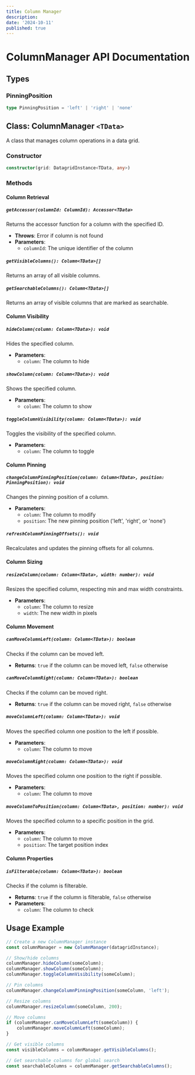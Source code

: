 ```yaml
---
title: Column Manager
description: 
date: '2024-10-11'
published: true
---
```


# ColumnManager API Documentation

## Types

### PinningPosition
```typescript
type PinningPosition = 'left' | 'right' | 'none'
```

## Class: ColumnManager `<TData>`

A class that manages column operations in a data grid.

### Constructor

```typescript
constructor(grid: DatagridInstance<TData, any>)
```

### Methods

#### Column Retrieval

##### `getAccessor(columnId: ColumnId): Accessor<TData>`
Returns the accessor function for a column with the specified ID.
- **Throws**: Error if column is not found
- **Parameters**:
  - `columnId`: The unique identifier of the column

##### `getVisibleColumns(): Column<TData>[]`
Returns an array of all visible columns.

##### `getSearchableColumns(): Column<TData>[]`
Returns an array of visible columns that are marked as searchable.

#### Column Visibility

##### `hideColumn(column: Column<TData>): void`
Hides the specified column.
- **Parameters**:
  - `column`: The column to hide

##### `showColumn(column: Column<TData>): void`
Shows the specified column.
- **Parameters**:
  - `column`: The column to show

##### `toggleColumnVisibility(column: Column<TData>): void`
Toggles the visibility of the specified column.
- **Parameters**:
  - `column`: The column to toggle

#### Column Pinning

##### `changeColumnPinningPosition(column: Column<TData>, position: PinningPosition): void`
Changes the pinning position of a column.
- **Parameters**:
  - `column`: The column to modify
  - `position`: The new pinning position ('left', 'right', or 'none')

##### `refreshColumnPinningOffsets(): void`
Recalculates and updates the pinning offsets for all columns.

#### Column Sizing

##### `resizeColumn(column: Column<TData>, width: number): void`
Resizes the specified column, respecting min and max width constraints.
- **Parameters**:
  - `column`: The column to resize
  - `width`: The new width in pixels

#### Column Movement

##### `canMoveColumnLeft(column: Column<TData>): boolean`
Checks if the column can be moved left.
- **Returns**: `true` if the column can be moved left, `false` otherwise

##### `canMoveColumnRight(column: Column<TData>): boolean`
Checks if the column can be moved right.
- **Returns**: `true` if the column can be moved right, `false` otherwise

##### `moveColumnLeft(column: Column<TData>): void`
Moves the specified column one position to the left if possible.
- **Parameters**:
  - `column`: The column to move

##### `moveColumnRight(column: Column<TData>): void`
Moves the specified column one position to the right if possible.
- **Parameters**:
  - `column`: The column to move

##### `moveColumnToPosition(column: Column<TData>, position: number): void`
Moves the specified column to a specific position in the grid.
- **Parameters**:
  - `column`: The column to move
  - `position`: The target position index

#### Column Properties

##### `isFilterable(column: Column<TData>): boolean`
Checks if the column is filterable.
- **Returns**: `true` if the column is filterable, `false` otherwise
- **Parameters**:
  - `column`: The column to check

## Usage Example

```typescript
// Create a new ColumnManager instance
const columnManager = new ColumnManager(datagridInstance);

// Show/hide columns
columnManager.hideColumn(someColumn);
columnManager.showColumn(someColumn);
columnManager.toggleColumnVisibility(someColumn);

// Pin columns
columnManager.changeColumnPinningPosition(someColumn, 'left');

// Resize columns
columnManager.resizeColumn(someColumn, 200);

// Move columns
if (columnManager.canMoveColumnLeft(someColumn)) {
    columnManager.moveColumnLeft(someColumn);
}

// Get visible columns
const visibleColumns = columnManager.getVisibleColumns();

// Get searchable columns for global search
const searchableColumns = columnManager.getSearchableColumns();
```


